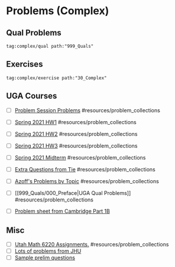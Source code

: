 # Problems (Complex)

## Qual Problems

```query
tag:complex/qual path:"999_Quals"
```

## Exercises
  
```query
tag:complex/exercise path:"30_Complex"
```

## UGA Courses
	
- [ ]  [Problem Session Problems](attachments/8155-starter-problems.pdf) #resources/problem_collections

- [ ]  [Spring 2021 HW1](attachments/8150-hw1.pdf) #resources/problem_collections
    
- [ ]  [Spring 2021 HW2](attachments/8150-hw2.pdf) #resources/problem_collections
    
- [ ]  [Spring 2021 HW3](attachments/8150-hw3.pdf) #resources/problem_collections
    
- [ ]  [Spring 2021 Midterm](attachments/Spring2020Midterm.pdf) #resources/problem_collections
    
- [ ]  [Extra Questions from Tie](attachments/Questions_from_Tie.pdf) #resources/problem_collections

- [ ]  [Azoff's Problems by Topic](attachments/Azoff%20Problems%20by%20Topic.pdf) #resources/problem_collections 

- [ ]  [[999_Quals/000_Preface|UGA Qual Problems]]  #resources/problem_collections 
  
- [ ] [Problem sheet from Cambridge Part 1B](attachments/Cambridge%20Examples%20Sheets.pdf)

## Misc

- [ ]  [Utah Math 6220 Assignments.](http://www.math.utah.edu/~astephan/134.pdf) #resources/problem_collections
- [ ]  [Lots of problems from JHU](https://math.jhu.edu/gradexam/analysisexams.pdf)
- [ ] [Sample prelim questions](https://faculty.tcu.edu/richardson/Prelims/PrelimSampleQsCpx_2.pdf)